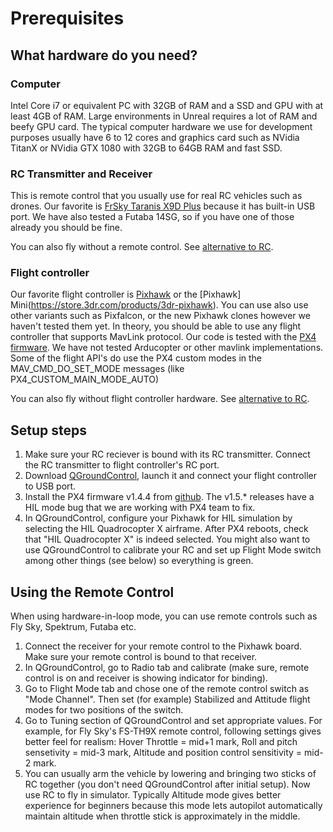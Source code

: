# Prerequisites

## What hardware do you need?
### Computer
Intel Core i7 or equivalent PC with 32GB of RAM and a SSD and GPU with at least 4GB of RAM. Large environments in Unreal requires a lot of RAM and beefy GPU card. 
The typical computer hardware we use for development purposes usually have 6 to 12 cores and graphics card such as NVidia TitanX or NVidia GTX 1080 with 32GB to 64GB RAM
and fast SSD.

### RC Transmitter and Receiver
This is remote control that you usually use for real RC vehicles such as drones. Our favorite is [FrSky Taranis X9D Plus](https://hobbyking.com/en_us/frsky-2-4ghz-accst-taranis-x9d-plus-and-x8r-combo-digital-telemetry-radio-system-mode-2.html) because it has built-in USB port. 
We have also tested a Futaba 14SG, so if you have one of those already you should be fine.

You can also fly without a remote control.  See [alternative to RC](docs/sitl.md).

### Flight controller
Our favorite flight controller is [Pixhawk](https://www.amazon.com/Hobbypower-Controller-Absorber-Quadcopter-Multicopter/dp/B01N7ADMYQ/ref=sr_1_8?ie=UTF8&qid=1487146656&sr=8-8&keywords=pixhawk)
or the [Pixhawk] Mini(https://store.3dr.com/products/3dr-pixhawk).  You can use also use other variants such as Pixfalcon, or the new Pixhawk clones however we
haven't tested them yet. In theory, you should be able to use any flight controller that supports MavLink protocol.  Our code is tested with the
[PX4 firmware](https://dev.px4.io/).  We have not tested Arducopter or other mavlink implementations.  Some of the flight API's do use the
PX4 custom modes in the MAV_CMD_DO_SET_MODE messages (like PX4_CUSTOM_MAIN_MODE_AUTO)

You can also fly without flight controller hardware.  See [alternative to RC](docs/sitl.md).

## Setup steps
1. Make sure your RC reciever is bound with its RC transmitter. Connect the RC transmitter to flight controller's RC port.
2. Download [QGroundControl](http://qgroundcontrol.com/), launch it and connect your flight controller to USB port.
3. Install the PX4 firmware v1.4.4 from [github](https://github.com/PX4/Firmware/releases/tag/v1.4.4). The v1.5.* releases have a HIL mode bug that we are working with PX4 team to fix.
4. In QGroundControl, configure your Pixhawk for HIL simulation by selecting the HIL Quadrocopter X airframe.  After PX4 reboots, check that "HIL Quadrocopter X" is indeed selected. You might also want to use QGroundControl to calibrate your RC and set up Flight Mode switch among other things (see below) so everything is green.

## Using the Remote Control
When using hardware-in-loop mode, you can use remote controls such as Fly Sky, Spektrum, Futaba etc.
1. Connect the receiver for your remote control to the Pixhawk board. Make sure your remote control is bound to that receiver.
2. In QGroundControl, go to Radio tab and calibrate (make sure, remote control is on and receiver is showing indicator for binding). 
3. Go to Flight Mode tab and chose one of the remote control switch as "Mode Channel". Then set (for example) Stabilized and Attitude flight modes for two positions of the switch.
4. Go to Tuning section of QGroundControl and set appropriate values. For example, for Fly Sky's FS-TH9X remote control, following settings gives better feel for realism: Hover Throttle = mid+1 mark, Roll and pitch sensetivity = mid-3 mark, Altitude and position control sensitivity = mid-2 mark.
5. You can usually arm the vehicle by lowering and bringing two sticks of RC together (you don't need QGroundControl after initial setup). Now use RC to fly in simulator. Typically Altitude mode gives better experience for beginners because this mode lets autopilot automatically maintain altitude when throttle stick is approximately in the middle.
